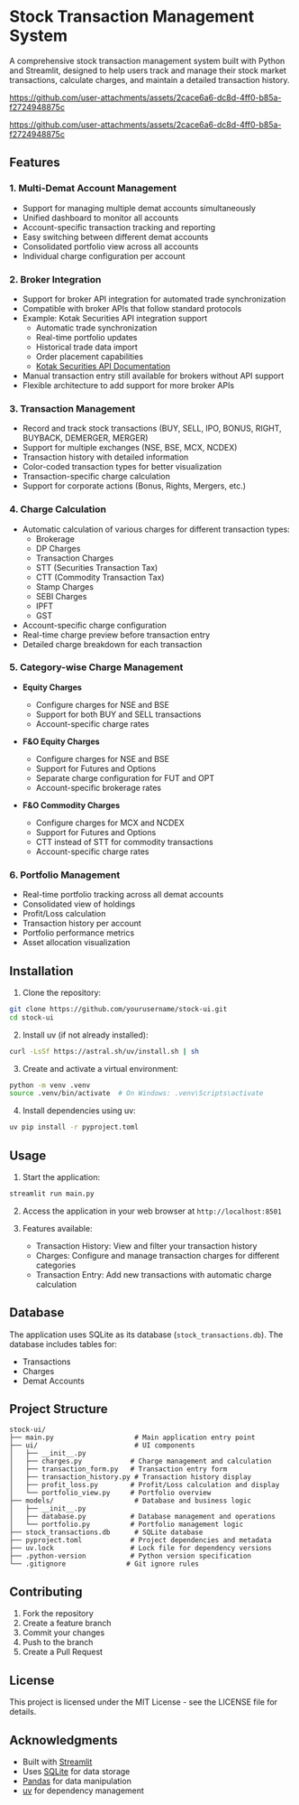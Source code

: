 # Stock Transaction Management System

A comprehensive stock transaction management system built with Python and Streamlit, designed to help users track and manage their stock market transactions, calculate charges, and maintain a detailed transaction history.


https://github.com/user-attachments/assets/2cace6a6-dc8d-4ff0-b85a-f2724948875c



https://github.com/user-attachments/assets/2cace6a6-dc8d-4ff0-b85a-f2724948875c



## Features

### 1. Multi-Demat Account Management
- Support for managing multiple demat accounts simultaneously
- Unified dashboard to monitor all accounts
- Account-specific transaction tracking and reporting
- Easy switching between different demat accounts
- Consolidated portfolio view across all accounts
- Individual charge configuration per account

### 2. Broker Integration
- Support for broker API integration for automated trade synchronization
- Compatible with broker APIs that follow standard protocols
- Example: Kotak Securities API integration support
  - Automatic trade synchronization
  - Real-time portfolio updates
  - Historical trade data import
  - Order placement capabilities
  - [Kotak Securities API Documentation](https://documenter.getpostman.com/view/21534797/UzBnqmpD#753c18da-ce1c-421f-834d-1e88a4395dfe)
- Manual transaction entry still available for brokers without API support
- Flexible architecture to add support for more broker APIs

### 3. Transaction Management
- Record and track stock transactions (BUY, SELL, IPO, BONUS, RIGHT, BUYBACK, DEMERGER, MERGER)
- Support for multiple exchanges (NSE, BSE, MCX, NCDEX)
- Transaction history with detailed information
- Color-coded transaction types for better visualization
- Transaction-specific charge calculation
- Support for corporate actions (Bonus, Rights, Mergers, etc.)

### 4. Charge Calculation
- Automatic calculation of various charges for different transaction types:
  - Brokerage
  - DP Charges
  - Transaction Charges
  - STT (Securities Transaction Tax)
  - CTT (Commodity Transaction Tax)
  - Stamp Charges
  - SEBI Charges
  - IPFT
  - GST
- Account-specific charge configuration
- Real-time charge preview before transaction entry
- Detailed charge breakdown for each transaction

### 5. Category-wise Charge Management
- **Equity Charges**
  - Configure charges for NSE and BSE
  - Support for both BUY and SELL transactions
  - Account-specific charge rates

- **F&O Equity Charges**
  - Configure charges for NSE and BSE
  - Support for Futures and Options
  - Separate charge configuration for FUT and OPT
  - Account-specific brokerage rates

- **F&O Commodity Charges**
  - Configure charges for MCX and NCDEX
  - Support for Futures and Options
  - CTT instead of STT for commodity transactions
  - Account-specific charge rates

### 6. Portfolio Management
- Real-time portfolio tracking across all demat accounts
- Consolidated view of holdings
- Profit/Loss calculation
- Transaction history per account
- Portfolio performance metrics
- Asset allocation visualization

## Installation

1. Clone the repository:
```bash
git clone https://github.com/yourusername/stock-ui.git
cd stock-ui
```

2. Install uv (if not already installed):
```bash
curl -LsSf https://astral.sh/uv/install.sh | sh
```

3. Create and activate a virtual environment:
```bash
python -m venv .venv
source .venv/bin/activate  # On Windows: .venv\Scripts\activate
```

4. Install dependencies using uv:
```bash
uv pip install -r pyproject.toml
```

## Usage

1. Start the application:
```bash
streamlit run main.py
```

2. Access the application in your web browser at `http://localhost:8501`

3. Features available:
   - Transaction History: View and filter your transaction history
   - Charges: Configure and manage transaction charges for different categories
   - Transaction Entry: Add new transactions with automatic charge calculation

## Database

The application uses SQLite as its database (`stock_transactions.db`). The database includes tables for:
- Transactions
- Charges
- Demat Accounts

## Project Structure

```
stock-ui/
├── main.py                    # Main application entry point
├── ui/                        # UI components
│   ├── __init__.py
│   ├── charges.py            # Charge management and calculation
│   ├── transaction_form.py   # Transaction entry form
│   ├── transaction_history.py # Transaction history display
│   ├── profit_loss.py        # Profit/Loss calculation and display
│   └── portfolio_view.py     # Portfolio overview
├── models/                    # Database and business logic
│   ├── __init__.py
│   ├── database.py           # Database management and operations
│   └── portfolio.py          # Portfolio management logic
├── stock_transactions.db      # SQLite database
├── pyproject.toml            # Project dependencies and metadata
├── uv.lock                   # Lock file for dependency versions
├── .python-version           # Python version specification
└── .gitignore               # Git ignore rules
```

## Contributing

1. Fork the repository
2. Create a feature branch
3. Commit your changes
4. Push to the branch
5. Create a Pull Request

## License

This project is licensed under the MIT License - see the LICENSE file for details.

## Acknowledgments

- Built with [Streamlit](https://streamlit.io/)
- Uses [SQLite](https://www.sqlite.org/) for data storage
- [Pandas](https://pandas.pydata.org/) for data manipulation
- [uv](https://github.com/astral-sh/uv) for dependency management
